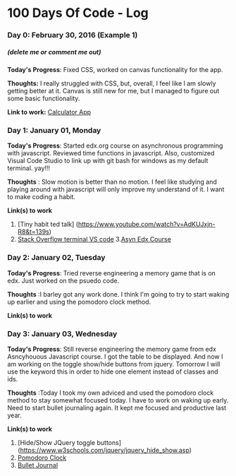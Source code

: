 # 100 Days Of Code - Log

### Day 0: February 30, 2016 (Example 1)
##### (delete me or comment me out)

**Today's Progress**: Fixed CSS, worked on canvas functionality for the app.

**Thoughts:** I really struggled with CSS, but, overall, I feel like I am slowly getting better at it. Canvas is still new for me, but I managed to figure out some basic functionality.

**Link to work:** [Calculator App](http://www.example.com)

### Day 1: January 01, Monday

**Today's Progress**: Started edx.org course on asynchronous programming with javascript. Reviewed time functions in javascript. Also, customized Visual Code Studio to link up with git bash for windows as my default terminal.
yay!!!

**Thoughts** : Slow motion is better than no motion. I feel like studying and 
playing around with javascript will only improve my understand of it.
I want to make coding a habit.

**Link(s) to work**
1. [Tiny habit ted talk] (https://www.youtube.com/watch?v=AdKUJxjn-R8&t=139s)
2. [Stack Overflow terminal VS code](https://stackoverflow.com/questions/42606837/how-to-use-bash-on-windows-from-visual-studio-code-integrated-terminal)
3.[Asyn Edx Course](https://courses.edx.org/courses/course-v1:Microsoft+DEV234x+1T2018/course/)

### Day 2: January 02, Tuesday

**Today's Progress**: Tried reverse engineering a memory game that is on edx. Just worked on the psuedo code.

**Thoughts** :I barley got any work done. I think I'm going to try to start waking up earlier and using the pomodoro clock method.

**Link(s) to work**

### Day 3: January 03, Wednesday

**Today's Progress**: Still reverse engineering the memory game from edx Asncyhouous Javascript course. I got the table to be displayed.
                      And now I am working on the toggle show/hide buttons from jquery. Tomorrow I will use the keyword this in order to hide one element instead of classes and ids.

**Thoughts** :Today I took my own adviced and used the pomodoro clock method to stay somewhat focused today. I have to work on waking up early.
              Need to start bullet journaling again. It kept me focused and productive last year.

**Link(s) to work**
1. [Hide/Show JQuery toggle buttons] (https://www.w3schools.com/jquery/jquery_hide_show.asp)
2. [Pomodoro Clock](https://tomato-timer.com/)
3. [Bullet Journal](http://bulletjournal.com/)
